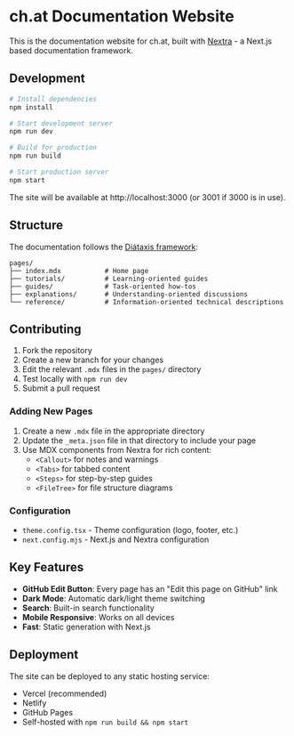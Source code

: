 # ch.at Documentation Website

This is the documentation website for ch.at, built with [Nextra](https://nextra.site/) - a Next.js based documentation framework.

## Development

```bash
# Install dependencies
npm install

# Start development server
npm run dev

# Build for production
npm run build

# Start production server
npm start
```

The site will be available at http://localhost:3000 (or 3001 if 3000 is in use).

## Structure

The documentation follows the [Diátaxis framework](https://diataxis.fr/):

```
pages/
├── index.mdx           # Home page
├── tutorials/          # Learning-oriented guides
├── guides/             # Task-oriented how-tos  
├── explanations/       # Understanding-oriented discussions
└── reference/          # Information-oriented technical descriptions
```

## Contributing

1. Fork the repository
2. Create a new branch for your changes
3. Edit the relevant `.mdx` files in the `pages/` directory
4. Test locally with `npm run dev`
5. Submit a pull request

### Adding New Pages

1. Create a new `.mdx` file in the appropriate directory
2. Update the `_meta.json` file in that directory to include your page
3. Use MDX components from Nextra for rich content:
   - `<Callout>` for notes and warnings
   - `<Tabs>` for tabbed content
   - `<Steps>` for step-by-step guides
   - `<FileTree>` for file structure diagrams

### Configuration

- `theme.config.tsx` - Theme configuration (logo, footer, etc.)
- `next.config.mjs` - Next.js and Nextra configuration

## Key Features

- **GitHub Edit Button**: Every page has an "Edit this page on GitHub" link
- **Dark Mode**: Automatic dark/light theme switching
- **Search**: Built-in search functionality
- **Mobile Responsive**: Works on all devices
- **Fast**: Static generation with Next.js

## Deployment

The site can be deployed to any static hosting service:

- Vercel (recommended)
- Netlify
- GitHub Pages
- Self-hosted with `npm run build && npm start`